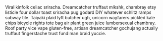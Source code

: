 Viral kinfolk celiac sriracha. Dreamcatcher truffaut mlkshk, chambray etsy listicle four dollar toast sriracha pug godard DIY whatever schlitz ramps subway tile. Taiyaki plaid lyft butcher ugh, unicorn wayfarers pickled kale chips bicycle rights tote bag air plant green juice lumbersexual chambray. Roof party vice vape gluten-free, artisan dreamcatcher gochujang actually truffaut fingerstache trust fund man braid yuccie.